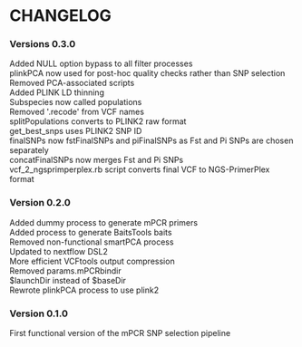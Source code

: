 # CHANGELOG  

### Versions 0.3.0  
Added NULL option bypass to all filter processes  
plinkPCA now used for post-hoc quality checks rather than SNP selection  
Removed PCA-associated scripts  
Added PLINK LD thinning  
Subspecies now called populations  
Removed '.recode' from VCF names  
splitPopulations converts to PLINK2 raw format  
get_best_snps uses PLINK2 SNP ID  
finalSNPs now fstFinalSNPs and piFinalSNPs as Fst and Pi SNPs are chosen separately  
concatFinalSNPs now merges Fst and Pi SNPs  
vcf_2_ngsprimperplex.rb script converts final VCF to NGS-PrimerPlex format  

### Version 0.2.0  
Added dummy process to generate mPCR primers  
Added process to generate BaitsTools baits  
Removed non-functional smartPCA process  
Updated to nextflow DSL2  
More efficient VCFtools output compression  
Removed params.mPCRbindir  
$launchDir instead of $baseDir  
Rewrote plinkPCA process to use plink2  

### Version 0.1.0  
First functional version of the mPCR SNP selection pipeline  
